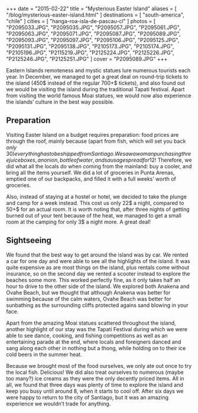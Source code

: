 +++
date    = "2015-02-22"
title   = "Mysterious Easter Island"
aliases = [ "/blog/mysterious-easter-island.html" ]
destinations = [ "south-america", "chile" ]
cities  = [ "hanga-roa-isla-de-pascau-cl" ]
photos  = [
  "P2095033.JPG", "P2095035.JPG", "P2095057.JPG", "P2095061.JPG", "P2095063.JPG",
  "P2095071.JPG", "P2095087.JPG", "P2095089.JPG", "P2095093.JPG", "P2095097.JPG",
  "P2095106.JPG", "P2095125.JPG", "P2095131.JPG", "P2095138.JPG", "P2105173.JPG",
  "P2105174.JPG", "P2105196.JPG", "P2115219.JPG", "P2125224.JPG", "P2125226.JPG",
  "P2125246.JPG", "P2125251.JPG"
]
cover = "P2095089.JPG"
+++

Eastern Islands remoteness and mystic statues lure numerous tourists each year. In December, we managed to get a great deal on round-trip tickets to the island (450$ instead of the regular 700+$ tickets), and also found out we would be visiting the island during the traditional Tapati festival. Apart from visiting the world famous Moai statues, we would now also experience the islands’ culture in the best way possible.
<!--more-->
## Preparation
Visiting Easter Island on a budget requires preparation: food prices are through the roof, mainly because (apart from fish, which will set you back *only* 30$) everything has to be shipped from Santiago. We saw a woman purchasing three juiceboxes, an onion, bottle of water, and sausagespread for 12$! Therefore, we did what all the locals do when coming from the mainland: buy a cooler, and bring all the items yourself. We did a lot of groceries in Punta Arenas, emptied one of our backpacks, and filled it with a full weeks’ worth of groceries.

Also, instead of staying at a hostel or hotel, we decided to take the plunge and camp for a week instead. This cost us only 22$ a night, compared to 50+$ for an actual room. It is worth noting that, after three nights of getting burned out of your tent because of the heat, we managed to get a small room at the camping for only 3$ a night more. A great deal!

## Sightseeing
We found that the best way to get around the island was by car. We rented a car for one day and were able to see all the highlights of the island. It was quite expensive as are most things on the island, plus rentals come without insurance, so on the second day we rented a scooter instead to explore the beaches some more. This worked perfectly fine, as it only takes half an hour to drive to the other side of the island. We explored both Anakena and Ovahe Beach, but we thought that although Anakena was better for swimming because of the calm waters, Ovahe Beach was better for sunbathing as the surrounding cliffs protected agains sand blowing in your face.

Apart from the amazing Moai statues scattered throughout the island, another highlight of our stay was the Tapati Festival during which we were able to see dance, cooking, and fishing competitions as well as an entertaining parade at the end, where locals and foreigners danced and sang along each other in nothing but a thong, while holding on to their ice cold beers in the summer heat.

Because we brought most of the food ourselves, we only ate out once to try the local fish. Delicious! We did also treat ourselves to numerous (maybe too many?) ice creams as they were the only decently priced items. All in all, we found that three days was plenty of time to explore the island and keep you busy until around 8, when it starts to cool off. After six days we were happy to return to the city of Santiago, but it was an amazing experience we wouldn’t trade for anything.
